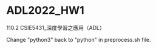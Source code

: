# ADL2022_HW1
110.2 CSIE5431_深度學習之應用（ADL）

Change "python3" back to "python" in preprocess.sh file.
